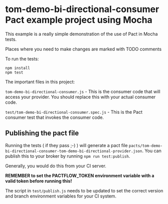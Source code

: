 # tom-demo-bi-directional-consumer Pact example project using Mocha

This example is a really simple demonstration of the use of Pact in Mocha tests.

Places where you need to make changes are marked with TODO comments

To run the tests:

```console
npm install
npm test
```

The important files in this project:

`tom-demo-bi-directional-consumer.js` - This is the consumer code that will access your provider. You should replace this 
with your actual consumer code.

`test/tom-demo-bi-directional-consumer.spec.js` - This is the Pact consumer test that invokes the consumer code.

## Publishing the pact file

Running the tests ( if they pass ;-) ) will generate a pact file `pacts/tom-demo-bi-directional-consumer-tom-demo-bi-directional-provider.json`.
You can publish this to your broker by running `npm run test:publish`.

Generally, you would do this from your CI server.


**REMEMBER to set the PACTFLOW_TOKEN environment variable with a valid token before running this!**

  
The script in `test/publish.js` needs to be updated to set the correct version and branch environment variables
for your CI system.
